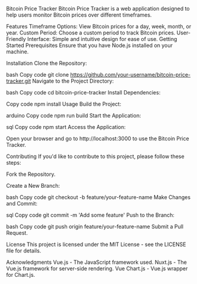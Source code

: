
Bitcoin Price Tracker
Bitcoin Price Tracker is a web application designed to help users monitor Bitcoin prices over different timeframes.

Features
Timeframe Options: View Bitcoin prices for a day, week, month, or year.
Custom Period: Choose a custom period to track Bitcoin prices.
User-Friendly Interface: Simple and intuitive design for ease of use.
Getting Started
Prerequisites
Ensure that you have Node.js installed on your machine.

Installation
Clone the Repository:

bash
Copy code
git clone https://github.com/your-username/bitcoin-price-tracker.git
Navigate to the Project Directory:

bash
Copy code
cd bitcoin-price-tracker
Install Dependencies:

Copy code
npm install
Usage
Build the Project:

arduino
Copy code
npm run build
Start the Application:

sql
Copy code
npm start
Access the Application:

Open your browser and go to http://localhost:3000 to use the Bitcoin Price Tracker.

Contributing
If you'd like to contribute to this project, please follow these steps:

Fork the Repository.

Create a New Branch:

bash
Copy code
git checkout -b feature/your-feature-name
Make Changes and Commit:

sql
Copy code
git commit -m 'Add some feature'
Push to the Branch:

bash
Copy code
git push origin feature/your-feature-name
Submit a Pull Request.

License
This project is licensed under the MIT License - see the LICENSE file for details.

Acknowledgments
Vue.js - The JavaScript framework used.
Nuxt.js - The Vue.js framework for server-side rendering.
Vue Chart.js - Vue.js wrapper for Chart.js.
